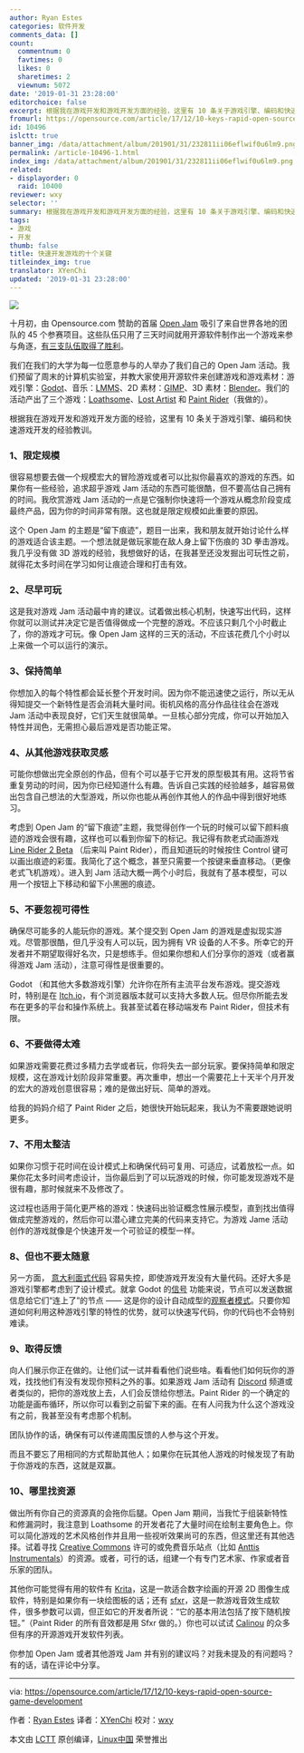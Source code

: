 ```yaml
---
author: Ryan Estes
categories: 软件开发
comments_data: []
count:
  commentnum: 0
  favtimes: 0
  likes: 0
  sharetimes: 2
  viewnum: 5072
date: '2019-01-31 23:28:00'
editorchoice: false
excerpt: 根据我在游戏开发和游戏开发方面的经验，这里有 10 条关于游戏引擎、编码和快速游戏开发的经验教训。
fromurl: https://opensource.com/article/17/12/10-keys-rapid-open-source-game-development
id: 10496
islctt: true
banner_img: /data/attachment/album/201901/31/232811ii06eflwif0u6lm9.png
permalink: /article-10496-1.html
index_img: /data/attachment/album/201901/31/232811ii06eflwif0u6lm9.png.thumb.jpg
related:
- displayorder: 0
  raid: 10400
reviewer: wxy
selector: ''
summary: 根据我在游戏开发和游戏开发方面的经验，这里有 10 条关于游戏引擎、编码和快速游戏开发的经验教训。
tags:
- 游戏
- 开发
thumb: false
title: 快速开发游戏的十个关键
titleindex_img: true
translator: XYenChi
updated: '2019-01-31 23:28:00'
---
```


![](/data/attachment/album/201901/31/232811ii06eflwif0u6lm9.png)


十月初，由 Opensource.com 赞助的首届 [Open Jam](https://itch.io/jam/open-jam-1) 吸引了来自世界各地的团队的 45 个参赛项目。这些队伍只用了三天时间就用开源软件制作出一个游戏来参与角逐，[有三支队伍取得了胜利](https://opensource.com/article/17/11/open-jam)。


我们在我们的大学为每一位愿意参与的人举办了我们自己的 Open Jam 活动。我们预留了周末的计算机实验室，并教大家使用开源软件来创建游戏和游戏素材：游戏引擎：[Godot](https://godotengine.org/)、音乐：[LMMS](https://lmms.io/)、2D 素材：[GIMP](https://www.gimp.org/)、3D 素材：[Blender](https://www.blender.org/)。我们的活动产出了三个游戏：[Loathsome](https://astropippin.itch.io/loathsome)、[Lost Artist](https://masonraus.itch.io/lost-artist) 和 [Paint Rider](https://figytuna.itch.io/paint-rider)（我做的）。


根据我在游戏开发和游戏开发方面的经验，这里有 10 条关于游戏引擎、编码和快速游戏开发的经验教训。


### 1、限定规模


很容易想要去做一个规模宏大的冒险游戏或者可以比拟你最喜欢的游戏的东西。如果你有一些经验，追求超乎游戏 Jam 活动的东西可能很酷，但不要高估自己拥有的时间。我欣赏游戏 Jam 活动的一点是它强制你快速将一个游戏从概念阶段变成最终产品，因为你的时间非常有限。这也就是限定规模如此重要的原因。


这个 Open Jam 的主题是“留下痕迹”，题目一出来，我和朋友就开始讨论什么样的游戏适合该主题。一个想法就是做玩家能在敌人身上留下伤痕的 3D 拳击游戏。我几乎没有做 3D 游戏的经验，我想做好的话，在我甚至还没发掘出可玩性之前，就得花太多时间在学习如何让痕迹合理和打击有效。


### 2、尽早可玩


这是我对游戏 Jam 活动最中肯的建议。试着做出核心机制，快速写出代码，这样你就可以测试并决定它是否值得做成一个完整的游戏。不应该只剩几个小时截止了，你的游戏才可玩。像 Open Jam 这样的三天的活动，不应该花费几个小时以上来做一个可以运行的演示。


### 3、保持简单


你想加入的每个特性都会延长整个开发时间。因为你不能迅速使之运行，所以无从得知提交一个新特性是否会消耗大量时间。街机风格的高分作品往往会在游戏 Jam 活动中表现良好，它们天生就很简单。一旦核心部分完成，你可以开始加入特性并润色，无需担心最后游戏是否功能正常。


### 4、从其他游戏获取灵感


可能你想做出完全原创的作品，但有个可以基于它开发的原型极其有用。这将节省重复劳动的时间，因为你已经知道什么有趣。告诉自己实践的经验越多，越容易做出包含自己想法的大型游戏，所以你也能从再创作其他人的作品中得到很好地练习。


考虑到 Open Jam 的“留下痕迹”主题，我觉得创作一个玩的时候可以留下颜料痕迹的游戏会很有趣，这样也可以看到你留下的标记。我记得有款老式动画游戏 [Line Rider 2 Beta](http://www.andkon.com/arcade/racing/lineriderbeta2/) （后来叫 Paint Rider），而且知道玩的时候按住 Control 键可以画出痕迹的彩蛋。我简化了这个概念，甚至只需要一个按键来垂直移动。（更像老式飞机游戏）。进入到 Jam 活动大概一两个小时后，我就有了基本模型，可以用一个按钮上下移动和留下小黑圈的痕迹。


### 5、不要忽视可得性


确保尽可能多的人能玩你的游戏。某个提交到 Open Jam 的游戏是虚拟现实游戏。尽管那很酷，但几乎没有人可以玩，因为拥有 VR 设备的人不多。所幸它的开发者并不期望取得好名次，只是想练手。但如果你想和人们分享你的游戏（或者赢得游戏 Jam 活动），注意可得性是很重要的。


Godot （和其他大多数游戏引擎）允许你在所有主流平台发布游戏。提交游戏时，特别是在 [Itch.io](https://itch.io/)，有个浏览器版本就可以支持大多数人玩。但尽你所能去发布在更多的平台和操作系统上。我甚至试着在移动端发布 Paint Rider，但技术有限。


### 6、不要做得太难


如果游戏需要花费过多精力去学或者玩，你将失去一部分玩家。要保持简单和限定规模，这在游戏计划阶段非常重要。再次重申，想出一个需要花上十天半个月开发的宏大的游戏创意很容易；难的是做出好玩、简单的游戏。


给我的妈妈介绍了 Paint Rider 之后，她很快开始玩起来，我认为不需要跟她说明更多。


### 7、不用太整洁


如果你习惯于花时间在设计模式上和确保代码可复用、可适应，试着放松一点。如果你花太多时间考虑设计，当你最后到了可以玩游戏的时候，你可能发现游戏不是很有趣，那时候就来不及修改了。


这过程也适用于简化更严格的游戏：快速码出验证概念性展示模型，直到找出值得做成完整游戏的，然后你可以潜心建立完美的代码来支持它。为游戏 Jame 活动创作的游戏就像是个快速开发一个可验证的模型一样。


### 8、但也不要太随意


另一方面， [意大利面式代码](https://en.wikipedia.org/wiki/Spaghetti_code) 容易失控，即使游戏开发没有大量代码。还好大多是游戏引擎都考虑到了设计模式。就拿 Godot 的[信号](http://kidscancode.org/blog/2017/03/godot_101_07/) 功能来说，节点可以发送数据信息给它们“连上了”的节点 —— 这是你的设计自动成型的[观察者模式](https://en.wikipedia.org/wiki/Observer_pattern)。只要你知道如何利用这种游戏引擎的特性的优势，就可以快速写代码，你的代码也不会特别难读。


### 9、取得反馈


向人们展示你正在做的。让他们试一试并看看他们说些啥。看看他们如何玩你的游戏，找找他们有没有发现你预料之外的事。如果游戏 Jam 活动有 [Discord](https://discordapp.com/) 频道或者类似的，把你的游戏放上去，人们会反馈给你想法。Paint Rider 的一个确定的功能是画布循环，所以你可以看到之前留下来的画。在有人问我为什么这个游戏没有之前，我甚至没有考虑那个机制。


团队协作的话，确保有可以传递周围反馈的人参与这个开发。


而且不要忘了用相同的方式帮助其他人；如果你在玩其他人游戏的时候发现了有助于你游戏的东西，这就是双赢。


### 10、哪里找资源


做出所有你自己的资源真的会拖你后腿。Open Jam 期间，当我忙于组装新特性和修漏洞时，我注意到 Loathsome 的开发者花了大量时间在绘制主要角色上。你可以简化游戏的艺术风格创作并且用一些视听效果尚可的东西，但这里还有其他选择。试着寻找 [Creative Commons](https://creativecommons.org/) 许可的或免费音乐站点（比如 [Anttis Instrumentals](http://www.soundclick.com/bands/default.cfm?bandID=1277008)）的资源。或者，可行的话，组建一个有专门艺术家、作家或者音乐家的团队。


其他你可能觉得有用的软件有 [Krita](https://krita.org/en/)，这是一款适合数字绘画的开源 2D 图像生成软件，特别是如果你有一块绘图板的话；还有 [sfxr](http://www.drpetter.se/project_sfxr.html)，这是一款游戏音效生成软件，很多参数可以调，但正如它的开发者所说：“它的基本用法包括了按下随机按钮。”（Paint Rider 的所有音效都是用 Sfxr 做的。）你也可以试试 [Calinou](https://notabug.org/Calinou/awesome-gamedev/src/master/README.md) 的众多但有序的开源游戏开发软件列表。


你参加 Open Jam 或者其他游戏 Jam 并有别的建议吗？对我未提及的有问题吗？有的话，请在评论中分享。




---


via: <https://opensource.com/article/17/12/10-keys-rapid-open-source-game-development>


作者：[Ryan Estes](https://opensource.com/users/figytuna) 译者：[XYenChi](https://github.com/XYenChi) 校对：[wxy](https://github.com/wxy)


本文由 [LCTT](https://github.com/LCTT/TranslateProject) 原创编译，[Linux中国](https://linux.cn/) 荣誉推出
